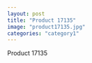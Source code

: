```yaml
---
layout: post
title: "Product 17135"
image: "product17135.jpg"
categories: "category1"
---
```

Product 17135
